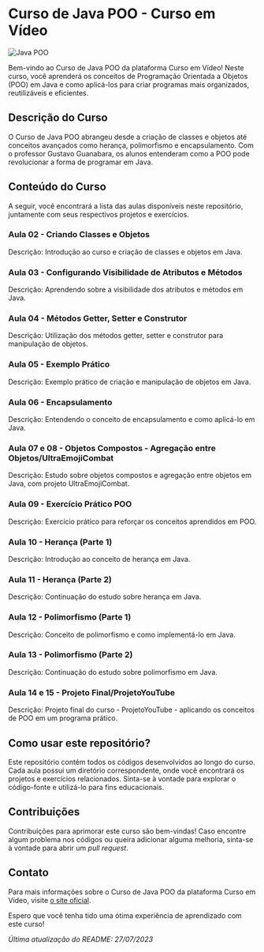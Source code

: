 # Curso de Java POO - Curso em Vídeo

![Java POO](https://www.cursoemvideo.com/curso/java-poo/)

Bem-vindo ao Curso de Java POO da plataforma Curso em Vídeo! Neste curso, você aprenderá os conceitos de Programação Orientada a Objetos (POO) em Java e como aplicá-los para criar programas mais organizados, reutilizáveis e eficientes.

## Descrição do Curso

O Curso de Java POO abrangeu desde a criação de classes e objetos até conceitos avançados como herança, polimorfismo e encapsulamento. Com o professor Gustavo Guanabara, os alunos entenderam como a POO pode revolucionar a forma de programar em Java.

## Conteúdo do Curso

A seguir, você encontrará a lista das aulas disponíveis neste repositório, juntamente com seus respectivos projetos e exercícios.

### Aula 02 - Criando Classes e Objetos

Descrição: Introdução ao curso e criação de classes e objetos em Java.

### Aula 03 - Configurando Visibilidade de Atributos e Métodos

Descrição: Aprendendo sobre a visibilidade dos atributos e métodos em Java.

### Aula 04 - Métodos Getter, Setter e Construtor

Descrição: Utilização dos métodos getter, setter e construtor para manipulação de objetos.

### Aula 05 - Exemplo Prático

Descrição: Exemplo prático de criação e manipulação de objetos em Java.

### Aula 06 - Encapsulamento

Descrição: Entendendo o conceito de encapsulamento e como aplicá-lo em Java.

### Aula 07 e 08 - Objetos Compostos - Agregação entre Objetos/UltraEmojiCombat

Descrição: Estudo sobre objetos compostos e agregação entre objetos em Java, com projeto UltraEmojiCombat.

### Aula 09 - Exercício Prático POO

Descrição: Exercício prático para reforçar os conceitos aprendidos em POO.

### Aula 10 - Herança (Parte 1)

Descrição: Introdução ao conceito de herança em Java.

### Aula 11 - Herança (Parte 2)

Descrição: Continuação do estudo sobre herança em Java.

### Aula 12 - Polimorfismo (Parte 1)

Descrição: Conceito de polimorfismo e como implementá-lo em Java.

### Aula 13 - Polimorfismo (Parte 2)

Descrição: Continuação do estudo sobre polimorfismo em Java.

### Aula 14 e 15 - Projeto Final/ProjetoYouTube

Descrição: Projeto final do curso - ProjetoYouTube - aplicando os conceitos de POO em um programa prático.

## Como usar este repositório?

Este repositório contém todos os códigos desenvolvidos ao longo do curso. Cada aula possui um diretório correspondente, onde você encontrará os projetos e exercícios relacionados. Sinta-se à vontade para explorar o código-fonte e utilizá-lo para fins educacionais.

## Contribuições

Contribuições para aprimorar este curso são bem-vindas! Caso encontre algum problema nos códigos ou queira adicionar alguma melhoria, sinta-se à vontade para abrir um *pull request*.

## Contato

Para mais informações sobre o Curso de Java POO da plataforma Curso em Vídeo, visite [o site oficial](https://www.cursoemvideo.com/course/java-poo/).

Espero que você tenha tido uma ótima experiência de aprendizado com este curso!

*Última atualização do README: 27/07/2023*
